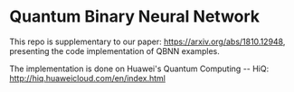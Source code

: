 # Quantum Binary Neural Network
This repo is supplementary to our paper: https://arxiv.org/abs/1810.12948, 
presenting the code implementation of QBNN examples.

The implementation is done on Huawei's Quantum Computing -- HiQ: http://hiq.huaweicloud.com/en/index.html
